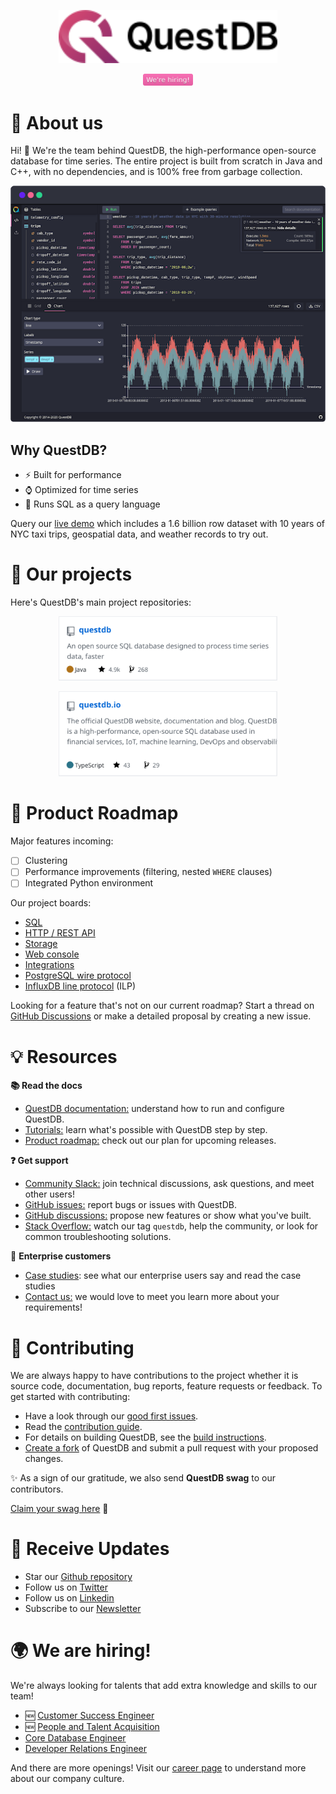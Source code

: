<p align="center">
  <img src="https://github.com/questdb/.github/blob/main/profile/.assets/MVHj0piWyIAmY_OOKH9-WvRz.svg" alt="QuestDB" width="350"/>
</p>

<p align="center">
  <a href="#-we-are-hiring"><img src="https://github.com/questdb/.github/blob/main/profile/.assets/yzj_ZZsGRfzIGUPbX-fwxFel.svg" alt="we are hiring" width="80"/></a>
</p>

# 🌟 About us

Hi! 👋 We're the team behind QuestDB, the high-performance open-source database for time series.
The entire project is built from scratch in Java and C++, with no dependencies, and is 100% free from garbage collection.

<p align="center">
  <a href="https://questdb.io/"><img src="https://github.com/questdb/.github/blob/main/profile/.assets/Gc4RnzPAgNMN5oX6OEv8Xz7F.png" alt="questdb"/></a>
</p>

## Why QuestDB?

- ⚡ Built for performance
- ⌚ Optimized for time series
- 🔧 Runs SQL as a query language

Query our [live demo](https://demo.questdb.io/) which includes a 1.6 billion row dataset with 10 years of NYC taxi trips, geospatial data, and weather records to try out.

# 🔎 Our projects

Here's QuestDB's main project repositories:

<p align="center">
  <a href="https://github.com/questdb/questdb/"><img src="https://github.com/questdb/.github/blob/main/profile/.assets/ES5pPn_j-U9csUOQQ-1ooJpJ.svg" alt="questdb" width="350"/></a>
</p>

<p align="center">
  <a href="https://github.com/questdb/questdb.io"><img src="https://github.com/questdb/.github/blob/main/profile/.assets/NGDhMB4XZC7ACppPJmNHcmtj.svg" alt="questdb website" width="350"/></a>
</p>


# 🚀 Product Roadmap

Major features incoming:

- [ ] Clustering
- [ ] Performance improvements (filtering, nested `WHERE` clauses)
- [ ] Integrated Python environment

Our project boards:

- [SQL](https://github.com/questdb/questdb/projects/8)
- [HTTP / REST API](https://github.com/questdb/questdb/projects/10)
- [Storage](https://github.com/questdb/questdb/projects/11)
- [Web console](https://github.com/questdb/questdb/projects/9)
- [Integrations](https://github.com/questdb/questdb/projects/13)
- [PostgreSQL wire protocol](https://github.com/questdb/questdb/projects/7)
- [InfluxDB line protocol](https://github.com/questdb/questdb/projects/6) (ILP)

Looking for a feature that's not on our current roadmap?
Start a thread on [GitHub Discussions](https://github.com/questdb/questdb/discussions) or make a detailed proposal by creating a new issue.

# 💡 Resources

**📚 Read the docs**

- [QuestDB documentation:](https://questdb.io/docs/introduction/) understand how to run and configure QuestDB.
- [Tutorials:](https://questdb.io/tutorial/) learn what's possible with QuestDB step by step.
- [Product roadmap:](https://github.com/questdb/questdb/projects) check out our plan for upcoming releases.

**❓ Get support**

- [Community Slack:](https://slack.questdb.io/) join technical discussions, ask questions, and meet other users!
- [GitHub issues:](https://github.com/questdb/questdb/issues) report bugs or issues with QuestDB.
- [GitHub discussions:](https://github.com/questdb/questdb/discussions) propose new features or show what you've built.
- [Stack Overflow:](https://stackoverflow.com/questions/tagged/questdb) watch our tag `questdb`, help the community, or look for common troubleshooting solutions.

👥 **Enterprise customers**

- [Case studies](https://questdb.io/customers): see what our enterprise users say and read the case studies
- [Contact us:](https://questdb.io/enterprise) we would love to meet you learn more about your requirements!

# 🤝 Contributing

We are always happy to have contributions to the project whether it is source code, documentation, bug reports, feature requests or feedback. To get started with contributing:

- Have a look through our [good first issues](https://github.com/questdb/questdb/issues?q=is%3Aissue+is%3Aopen+label%3A%22Good+first+issue%22).
- Read the [contribution guide](https://github.com/questdb/questdb/blob/master/CONTRIBUTING.md).
- For details on building QuestDB, see the [build instructions](https://github.com/questdb/questdb/blob/master/core/README.md).
- [Create a fork](https://docs.github.com/en/github/getting-started-with-github/fork-a-repo) of QuestDB and submit a pull request with your proposed changes.

✨ As a sign of our gratitude, we also send **QuestDB swag** to our contributors.

[Claim your swag here](https://questdb.io/community) 🙌

# 💬 Receive Updates

- Star our [Github repository](https://github.com/questdb/questdb)
- Follow us on [Twitter](https://twitter.com/QuestDb)
- Follow us on [Linkedin](https://www.linkedin.com/company/questdb/)
- Subscribe to our [Newsletter](https://questdb.io/community/)

# 🌍 We are hiring!

We're always looking for talents that add extra knowledge and skills to our team!

- 🆕 [Customer Success Engineer](https://questdb.io/careers/customer-success-engineer/)
- 🆕 [People and Talent Acquisition](https://questdb.io/careers/head-of-talent/)
- [Core Database Engineer](https://questdb.io/careers/backend-software-engineer/)
- [Developer Relations Engineer](https://questdb.io/careers/developer-relations-engineer/)

And there are more openings! Visit our [career page](https://questdb.io/careers/) to understand more about our company culture.
